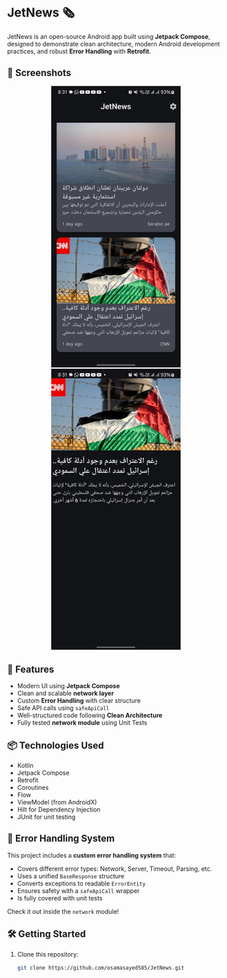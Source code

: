 # JetNews 🗞️

JetNews is an open-source Android app built using **Jetpack Compose**, designed to demonstrate clean architecture, modern Android development practices, and robust **Error Handling** with **Retrofit**.

## 📸 Screenshots
<div align="center">
  <img src="screenshots/home_screen.jpeg" width="300" />
  <img src="screenshots/details_screen.jpeg" width="300" />
</div>



## 🚀 Features

- Modern UI using **Jetpack Compose**
- Clean and scalable **network layer**
- Custom **Error Handling** with clear structure
- Safe API calls using `safeApiCall`
- Well-structured code following **Clean Architecture**
- Fully tested **network module** using Unit Tests

## 📦 Technologies Used

- Kotlin
- Jetpack Compose
- Retrofit
- Coroutines
- Flow
- ViewModel (from AndroidX)
- Hilt for Dependency Injection
- JUnit for unit testing

## 🔧 Error Handling System

This project includes a **custom error handling system** that:

- Covers different error types: Network, Server, Timeout, Parsing, etc.
- Uses a unified `BaseResponse` structure
- Converts exceptions to readable `ErrorEntity`
- Ensures safety with a `safeApiCall` wrapper
- Is fully covered with unit tests

Check it out inside the `network` module!

## 🛠️ Getting Started

1. Clone this repository:
   ```bash
   git clone https://github.com/osamasayed585/JetNews.git


